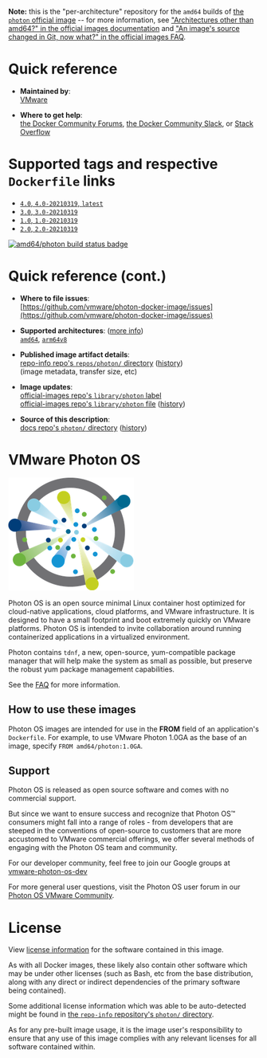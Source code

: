 <!--

********************************************************************************

WARNING:

    DO NOT EDIT "photon/README.md"

    IT IS AUTO-GENERATED

    (from the other files in "photon/" combined with a set of templates)

********************************************************************************

-->

**Note:** this is the "per-architecture" repository for the `amd64` builds of [the `photon` official image](https://hub.docker.com/_/photon) -- for more information, see ["Architectures other than amd64?" in the official images documentation](https://github.com/docker-library/official-images#architectures-other-than-amd64) and ["An image's source changed in Git, now what?" in the official images FAQ](https://github.com/docker-library/faq#an-images-source-changed-in-git-now-what).

# Quick reference

-	**Maintained by**:  
	[VMware](https://github.com/vmware/photon-docker-image)

-	**Where to get help**:  
	[the Docker Community Forums](https://forums.docker.com/), [the Docker Community Slack](https://dockr.ly/slack), or [Stack Overflow](https://stackoverflow.com/search?tab=newest&q=docker)

# Supported tags and respective `Dockerfile` links

-	[`4.0`, `4.0-20210319`, `latest`](https://github.com/vmware/photon-docker-image/blob/929e683987b307750073ef8769acd16919d05e99/docker/Dockerfile)
-	[`3.0`, `3.0-20210319`](https://github.com/vmware/photon-docker-image/blob/cfa8f180815e0bb066acc41580d30a19ffa202a0/docker/Dockerfile)
-	[`1.0`, `1.0-20210319`](https://github.com/vmware/photon-docker-image/blob/be360d1f202f5b28afef6ad4dc7ef94131feede6/docker/Dockerfile)
-	[`2.0`, `2.0-20210319`](https://github.com/vmware/photon-docker-image/blob/e1559a9db176e8cddbb15b21ff1a535873090eba/docker/Dockerfile)

[![amd64/photon build status badge](https://img.shields.io/jenkins/s/https/doi-janky.infosiftr.net/job/multiarch/job/amd64/job/photon.svg?label=amd64/photon%20%20build%20job)](https://doi-janky.infosiftr.net/job/multiarch/job/amd64/job/photon/)

# Quick reference (cont.)

-	**Where to file issues**:  
	[https://github.com/vmware/photon-docker-image/issues](https://github.com/vmware/photon-docker-image/issues)

-	**Supported architectures**: ([more info](https://github.com/docker-library/official-images#architectures-other-than-amd64))  
	[`amd64`](https://hub.docker.com/r/amd64/photon/), [`arm64v8`](https://hub.docker.com/r/arm64v8/photon/)

-	**Published image artifact details**:  
	[repo-info repo's `repos/photon/` directory](https://github.com/docker-library/repo-info/blob/master/repos/photon) ([history](https://github.com/docker-library/repo-info/commits/master/repos/photon))  
	(image metadata, transfer size, etc)

-	**Image updates**:  
	[official-images repo's `library/photon` label](https://github.com/docker-library/official-images/issues?q=label%3Alibrary%2Fphoton)  
	[official-images repo's `library/photon` file](https://github.com/docker-library/official-images/blob/master/library/photon) ([history](https://github.com/docker-library/official-images/commits/master/library/photon))

-	**Source of this description**:  
	[docs repo's `photon/` directory](https://github.com/docker-library/docs/tree/master/photon) ([history](https://github.com/docker-library/docs/commits/master/photon))

# VMware Photon OS

![logo](https://raw.githubusercontent.com/docker-library/docs/de9a58372c9e1e58ccb08186ab6ebed278b86521/photon/logo.png)

Photon OS is an open source minimal Linux container host optimized for cloud-native applications, cloud platforms, and VMware infrastructure. It is designed to have a small footprint and boot extremely quickly on VMware platforms. Photon OS is intended to invite collaboration around running containerized applications in a virtualized environment.

Photon contains `tdnf`, a new, open-source, yum-compatible package manager that will help make the system as small as possible, but preserve the robust yum package management capabilities.

See the [FAQ](http://vmware.github.io/photon/assets/files/photon_faqs.pdf) for more information.

## How to use these images

Photon OS images are intended for use in the **FROM** field of an application's `Dockerfile`. For example, to use VMware Photon 1.0GA as the base of an image, specify `FROM amd64/photon:1.0GA`.

## Support

Photon OS is released as open source software and comes with no commercial support.

But since we want to ensure success and recognize that Photon OS™ consumers might fall into a range of roles - from developers that are steeped in the conventions of open-source to customers that are more accustomed to VMware commercial offerings, we offer several methods of engaging with the Photon OS team and community.

For our developer community, feel free to join our Google groups at [vmware-photon-os-dev](https://groups.google.com/forum/#%21forum/vmware-photon-dev)

For more general user questions, visit the Photon OS user forum in our [Photon OS VMware Community](http://communities.vmware.com/community/vmtn/devops/project-photon).

# License

View [license information](https://github.com/vmware/photon/blob/master/LICENSE) for the software contained in this image.

As with all Docker images, these likely also contain other software which may be under other licenses (such as Bash, etc from the base distribution, along with any direct or indirect dependencies of the primary software being contained).

Some additional license information which was able to be auto-detected might be found in [the `repo-info` repository's `photon/` directory](https://github.com/docker-library/repo-info/tree/master/repos/photon).

As for any pre-built image usage, it is the image user's responsibility to ensure that any use of this image complies with any relevant licenses for all software contained within.
